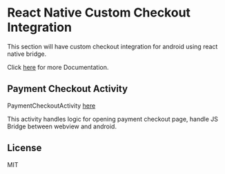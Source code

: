 # React Native Custom Checkout Integration
This section will have custom checkout integration for android using react native bridge.

Click [here](https://docs.cashfree.com/docs/android-custom-webview) for more Documentation.

## Payment Checkout Activity
PaymentCheckoutActivity [here](https://github.com/cashfree/pg-platform-custom-checkout/blob/master/ReactNativeCustomCheckout/android/app/src/main/java/com/samplernbridge/payment/PaymentCheckoutActivity.kt)

This activity handles logic for opening payment checkout page, handle JS Bridge between webview and android.

## License

MIT